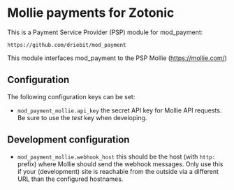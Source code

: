 Mollie payments for Zotonic
===========================

This is a Payment Service Provider (PSP) module for mod_payment:

    https://github.com/driebit/mod_payment

This module interfaces mod_payment to the PSP Mollie (https://mollie.com/)


Configuration
-------------

The following configuration keys can be set:

 * `mod_payment_mollie.api_key` the secret API key for Mollie API requests. Be
   sure to use the *test* key when developing.

Development configuration
-------------------------

 * `mod_payment_mollie.webhook_host` this should be the host (with `http:` prefix)
   where Mollie should send the webhook messages. Only use this if your (development)
   site is reachable from the outside via a different URL than the configured hostnames.
